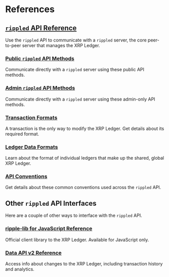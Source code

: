 # References

## [`rippled` API Reference](x)
<!--{# provide link to PDF #}-->
Use the `rippled` API to communicate with a `rippled` server, the core peer-to-peer server that manages the XRP Ledger.

### [Public `rippled` API Methods](x)
Communicate directly with a `rippled` server using these public API methods.
<!--{# content populated based on hierarchy and template #}-->

### [Admin `rippled` API Methods](x)
Communicate directly with a `rippled` server using these admin-only API methods.
<!--{# content populated based on hierarchy and template #}-->

### [Transaction Formats](x)
A transaction is the only way to modify the XRP Ledger. Get details about its required format.
<!--{# content populated based on hierarchy and template #}-->

### [Ledger Data Formats](x)
Learn about the format of individual ledgers that make up the shared, global XRP Ledger.
<!--{# content populated based on hierarchy and template #}-->

### [API Conventions](x)
Get details about these common conventions used across the `rippled` API.
<!--{# content populated based on hierarchy and template #}-->


## Other `rippled` API Interfaces
Here are a couple of other ways to interface with the `rippled` API.

### [ripple-lib for JavaScript Reference](x)
<!--{# provide link to PDF #}-->
Official client library to the XRP Ledger. Available for JavaScript only.

<!--{# content populated based on hierarchy and template #}-->

### [Data API v2 Reference](x)
<!--{# provide link to PDF #}-->
Access info about changes to the XRP Ledger, including transaction history and analytics.

<!--{# content populated based on hierarchy and template #}-->
